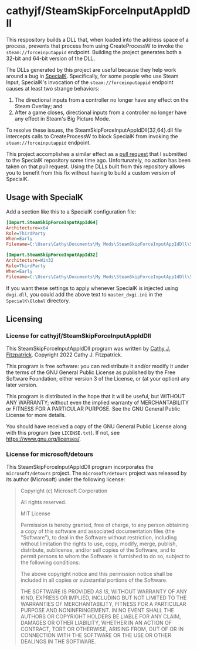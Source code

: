 # cathyjf/SteamSkipForceInputAppIdDll

This respository builds a DLL that, when loaded into the address space of a
process, prevents that process from using CreateProcessW to invoke the
`steam://forceinputappid` endpoint. Building the project generates both a
32-bit and 64-bit version of the DLL.

The DLLs generated by this project are useful because they help work around
a bug in [SpecialK](https://github.com/SpecialKO/SpecialK). Specifically, for
some people who use Steam Input, SpecialK's invocation of the
`steam://forceinputappid` endpoint causes at least two strange behaviors:
1. The directional inputs from a controller no longer have any effect on the
   Steam Overlay; and
2. After a game closes, directional inputs from a controller no longer have any
   effect in Steam's Big Picture Mode.

To resolve these issues, the SteamSkipForceInputAppIdDll{32,64}.dll file
intercepts calls to CreateProcessW to block SpecialK from invoking the
`steam://forceinputappid` endpoint.

This project accomplishes a similar effect as a
[pull request](https://github.com/SpecialKO/SpecialK/pull/1) that I submitted to
the SpecialK repository some time ago. Unfortunately, no action has been taken
on that pull request. Using the DLLs built from this repository allows you to
benefit from this fix without having to build a custom version of SpecialK.

## Usage with SpecialK

Add a section like this to a SpecialK configuration file:

```ini
[Import.SteamSkipForceInputAppId64]
Architecture=x64
Role=ThirdParty
When=Early
Filename=C:\Users\Cathy\Documents\My Mods\SteamSkipForceInputAppIdDll\SteamSkipForceInputAppIdDll64.dll

[Import.SteamSkipForceInputAppId32]
Architecture=Win32
Role=ThirdParty
When=Early
Filename=C:\Users\Cathy\Documents\My Mods\SteamSkipForceInputAppIdDll\SteamSkipForceInputAppIdDll32.dll
```

If you want these settings to apply whenever SpecialK is injected using
`dxgi.dll`, you could add the above text to `master_dxgi.ini` in the
`SpecialK\Global` directory.

## Licensing

### License for cathyjf/SteamSkipForceInputAppIdDll
This SteamSkipForceInputAppIdDll program was written by [Cathy J. Fitzpatrick](https://github.com/cathyjf).
Copyright 2022 Cathy J. Fitzpatrick.

This program is free software: you can redistribute it and/or modify it under
the terms of the GNU General Public License as published by the Free Software
Foundation, either version 3 of the License, or (at your option) any later
version.

This program is distributed in the hope that it will be useful, but WITHOUT ANY
WARRANTY; without even the implied warranty of MERCHANTABILITY or FITNESS FOR A
PARTICULAR PURPOSE. See the GNU General Public License for more details.

You should have received a copy of the GNU General Public License along with
this program (see `LICENSE.txt`). If not, see <https://www.gnu.org/licenses/>.

### License for microsoft/detours
This SteamSkipForceInputAppIdDll program incorporates the `microsoft/detours`
project. The `microsoft/detours` project was released by its author (Microsoft)
under the following license:

> Copyright (c) Microsoft Corporation
>
> All rights reserved.
>
> MIT License
>
>Permission is hereby granted, free of charge, to any person obtaining a copy of
>this software and associated documentation files (the "Software"), to deal in
>the Software without restriction, including without limitation the rights to
>use, copy, modify, merge, publish, distribute, sublicense, and/or sell copies
>of the Software, and to permit persons to whom the Software is furnished to do
>so, subject to the following conditions:
>
>The above copyright notice and this permission notice shall be included in all
>copies or substantial portions of the Software.
>
>THE SOFTWARE IS PROVIDED *AS IS*, WITHOUT WARRANTY OF ANY KIND, EXPRESS OR
>IMPLIED, INCLUDING BUT NOT LIMITED TO THE WARRANTIES OF MERCHANTABILITY,
>FITNESS FOR A PARTICULAR PURPOSE AND NONINFRINGEMENT. IN NO EVENT SHALL THE
>AUTHORS OR COPYRIGHT HOLDERS BE LIABLE FOR ANY CLAIM, DAMAGES OR OTHER
>LIABILITY, WHETHER IN AN ACTION OF CONTRACT, TORT OR OTHERWISE, ARISING FROM,
>OUT OF OR IN CONNECTION WITH THE SOFTWARE OR THE USE OR OTHER DEALINGS IN THE
>SOFTWARE.
